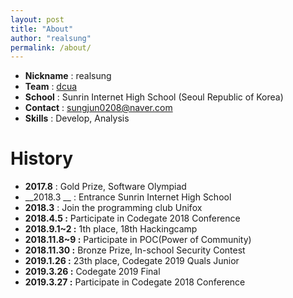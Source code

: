```yaml
---
layout: post
title: "About"
author: "realsung"
permalink: /about/
---
```


- __Nickname__ : realsung
- __Team__ : [dcua](https://ctftime.org/team/762)
- __School__ : Sunrin Internet High School (Seoul Republic of Korea)
- __Contact__ : sungjun0208@naver.com
- __Skills__ : Develop, Analysis

<h1>History</h1>

- __2017.8__  : Gold Prize, Software Olympiad
- __2018.3 __ : Entrance Sunrin Internet High School
- __2018.3__ :  Join the programming club Unifox
- **2018.4.5 :** Participate in Codegate 2018 Conference
- **2018.9.1~2 :** 1th place, 18th Hackingcamp
- **2018.11.8~9 :** Participate in POC(Power of Community)
- **2018.11.30 :** Bronze Prize, In-school Security Contest
- **2019.1.26 :** 23th place, Codegate 2019 Quals Junior
- **2019.3.26 :** Codegate 2019 Final 
- **2019.3.27 :** Participate in Codegate 2018 Conference



<br>